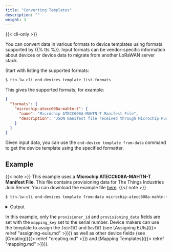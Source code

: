 ```yaml
---
title: "Converting Templates"
description: ""
weight: 3
---
```


{{< cli-only >}}

You can convert data in various formats to device templates using formats supported by {{% tts %}}. Input formats can be vendor-specific information about devices or device data to migrate from another LoRaWAN server stack.

Start with listing the supported formats:

```bash
$ ttn-lw-cli end-devices template list-formats
```

This gives the supported formats, for example:

```json
{
  "formats": {
    "microchip-atecc608a-mahtn-t": {
      "name": "Microchip ATECC608A-MAHTN-T Manifest File",
      "description": "JSON manifest file received through Microchip Purchasing \u0026 Client Services."
    }
  }
}
```

Given input data, you can use the `end-device template from-data` command to get the device template using the specified formatter.

## Example

{{< note >}} This example uses a **Microchip ATECC608A-MAHTN-T Manifest File**. This file contains provisioning data for The Things Industries Join Server. You can download the example file [here](../microchip-atecc608a-mahtn-t-example.json). {{</ note >}}

```bash
$ ttn-lw-cli end-devices template from-data microchip-atecc608a-mahtn-t --local-file example.json
```

<details><summary>Output</summary>

```javascript
{
  "end_device": {
    // ...
    "provisioner_id": "microchip",
    "provisioning_data": {
        "distributor": {
              "organizationName": "Microchip Technology Inc",
              "organizationalUnitName": "Microchip Direct"
            },
        "groupId": "J2D3YNT8Y8WJDC27",
        "manufacturer": {
              "organizationName": "Microchip Technology Inc",
              "organizationalUnitName": "Secure Products Group"
            },
        "model": "ATECC608A",
        // ...
      }
  },
  "field_mask": {
    "paths": [
      "provisioner_id",
      "provisioning_data"
    ]
  },
  "mapping_key": "0123d34fb176c66f27"
}
```
</details>

In this example, only the `provisioner_id` and `provisioning_data` fields are set with the `mapping_key` set to the serial number. Device makers can use the template to assign the `JoinEUI` and `DevEUI` (see [Assigning EUIs]({{< relref "assigning-euis.md" >}})) as well as other device fields (see [Creating]({{< relref "creating.md" >}}) and [Mapping Templates]({{< relref "mapping.md" >}})).
